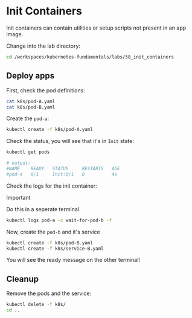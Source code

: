 # Init Containers

Init containers can contain utilities or setup scripts not present in an app image.

Change into the lab directory:

```bash
cd /workspaces/kubernetes-fundamentals/labs/58_init_containers
```

## Deploy apps

First, check the pod definitions:

```bash
cat k8s/pod-A.yaml
cat k8s/pod-B.yaml
```

Create the `pod-a`:

```bash
kubectl create -f k8s/pod-A.yaml
```

Check the status, you will see that it's in `Init` state:

```bash
kubectl get pods

# output:
#NAME    READY   STATUS     RESTARTS   AGE
#pod-a   0/1     Init:0/1   0          4s
```

Check the logs for the init container:

> [!IMPORTANT]
> Do this in a seperate terminal.

```bash
kubectl logs pod-a -c wait-for-pod-b -f
```

Now, create the `pod-b` and it's service

```bash
kubectl create -f k8s/pod-B.yaml
kubectl create -f k8s/service-B.yaml
```

You will see the ready message on the other terminal!

## Cleanup

Remove the pods and the service:

```bash
kubectl delete -f k8s/
cd ..
```
